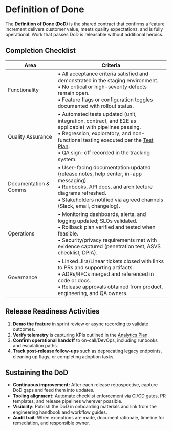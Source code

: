 # Definition of Done

The **Definition of Done (DoD)** is the shared contract that confirms a feature increment delivers customer value, meets
quality expectations, and is fully operational. Work that passes DoD is releasable without additional heroics.

## Completion Checklist

| Area | Criteria |
| --- | --- |
| Functionality | • All acceptance criteria satisfied and demonstrated in the staging environment.<br>• No critical or high-severity defects remain open.<br>• Feature flags or configuration toggles documented with rollout status. |
| Quality Assurance | • Automated tests updated (unit, integration, contract, and E2E as applicable) with pipelines passing.<br>• Regression, exploratory, and non-functional testing executed per the [Test Plan](../templates/Test-plan.md).<br>• QA sign-off recorded in the tracking system. |
| Documentation & Comms | • User-facing documentation updated (release notes, help center, in-app messaging).<br>• Runbooks, API docs, and architecture diagrams refreshed.<br>• Stakeholders notified via agreed channels (Slack, email, changelog). |
| Operations | • Monitoring dashboards, alerts, and logging updated; SLOs validated.<br>• Rollback plan verified and tested when feasible.<br>• Security/privacy requirements met with evidence captured (penetration test, ASVS checklist, DPIA). |
| Governance | • Linked Jira/Linear tickets closed with links to PRs and supporting artifacts.<br>• ADRs/RFCs merged and referenced in code or docs.<br>• Release approvals obtained from product, engineering, and QA owners. |

## Release Readiness Activities

1. **Demo the feature** in sprint review or async recording to validate outcomes.
2. **Verify telemetry** is capturing KPIs outlined in the [Analytics Plan](../templates/Analytics-plan.md).
3. **Confirm operational handoff** to on-call/DevOps, including runbooks and escalation paths.
4. **Track post-release follow-ups** such as deprecating legacy endpoints, cleaning up flags, or completing adoption tasks.

## Sustaining the DoD

- **Continuous improvement:** After each release retrospective, capture DoD gaps and feed them into updates.
- **Tooling alignment:** Automate checklist enforcement via CI/CD gates, PR templates, and release pipelines wherever possible.
- **Visibility:** Publish the DoD in onboarding materials and link from the engineering handbook and workflow guides.
- **Audit trail:** When exceptions are made, document rationale, timeline for remediation, and responsible owner.
